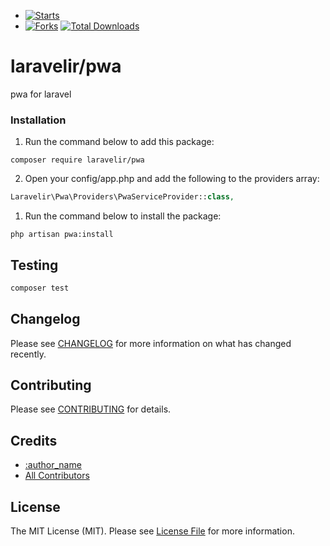 - [![Starts](https://img.shields.io/github/stars/laravelir/pwa?style=flat&logo=github)](https://github.com/laravelir/pwa/forks)
- [![Forks](https://img.shields.io/github/forks/laravelir/pwa?style=flat&logo=github)](https://github.com/laravelir/pwa/stargazers)
  [![Total Downloads](https://img.shields.io/packagist/dt/laravelir/pwa.svg?style=flat-square)](https://packagist.org/packages/laravelir/pwa)


# laravelir/pwa

pwa for laravel

### Installation

1. Run the command below to add this package:

```
composer require laravelir/pwa
```

2. Open your config/app.php and add the following to the providers array:

```php
Laravelir\Pwa\Providers\PwaServiceProvider::class,
```

1. Run the command below to install the package:

```
php artisan pwa:install
```


## Testing

```bash
composer test
```

## Changelog

Please see [CHANGELOG](CHANGELOG.md) for more information on what has changed recently.

## Contributing

Please see [CONTRIBUTING](.github/CONTRIBUTING.md) for details.

## Credits

- [:author_name](https://github.com/:author_username)
- [All Contributors](../../contributors)

## License

The MIT License (MIT). Please see [License File](LICENSE.md) for more information.
